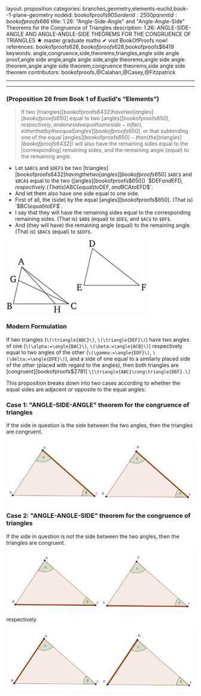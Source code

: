 layout: proposition
categories: branches,geometry,elements-euclid,book--1-plane-geometry
nodeid: bookofproofs$905
orderid: 2500
parentid: bookofproofs$686
title: 1.26: "Angle-Side-Angle" and "Angle-Angle-Side" Theorems for the Congruence of Triangles
description: 1.26: ANGLE-SIDE-ANGLE AND ANGLE-ANGLE-SIDE THEOREMS FOR THE CONGRUENCE OF TRIANGLES &#9733; master graduate maths &#10004; visit BookOfProofs now!
references: bookofproofs$626,bookofproofs$628,bookofproofs$6419
keywords: angle,congruence,side,theorems,triangles,angle side angle proof,angle side angle,angle angle side,angle theorems,angle side angle theorem,angle angle side theorem,congruence theorems,side angle side theorem
contributors: bookofproofs,@Calahan,@Casey,@Fitzpatrick

---


---

### (Proposition 26 from Book 1 of Euclid's “Elements”)

> If two [triangles][bookofproofs$6432] have two [angles][bookofproofs$650] equal to two [angles][bookofproofs$650], respectively, and one side equal to one side - in fact, either that by the equal [angles][bookofproofs$650], or that subtending one of the equal [angles][bookofproofs$650] - then (the [triangles][bookofproofs$6432]) will also have the remaining sides equal to the [corresponding] remaining sides, and the remaining angle (equal) to the remaining angle.

* Let `$ABC$` and `$DEF$` be two [triangles][bookofproofs$6432] having the two [angles][bookofproofs$650] `$ABC$` and `$BCA$` equal to the two ([angles][bookofproofs$650]) `$DEF$` and `$EFD$`, respectively. (That is) `$ABC$` (equal) to `$DEF$`, and `$BCA$` to `$EFD$`.
* And let them also have one side equal to one side.
* First of all, the (side) by the equal [angles][bookofproofs$650]. (That is) `$BC$` (equal) to `$EF$`.
* I say that they will have the remaining sides equal to the corresponding remaining sides. (That is) `$AB$` (equal) to `$DE$`, and `$AC$` to `$DF$`.
* And (they will have) the remaining angle (equal) to the remaining angle. (That is) `$BAC$` (equal) to `$EDF$`.


![fig26e](https://github.com/bookofproofs/bookofproofs.github.io/blob/main/_sources/_assets/images/euclid/Book01/fig26e.png?raw=true)


### Modern Formulation

If two triangles (`\(\triangle{ABC}\)`, `\(\triangle{DEF}\)`) have two angles of one (`\(\alpha:=\angle{BAC}\)`, `\(\beta:=\angle{ACB}\)`) respectively equal to two angles of the other (`\(\gamma:=\angle{EDF}\)`, `\(\delta:=\angle{DFE}\)`), and a side of one equal to a similarly placed side of the other (placed with regard to the angles), then both triangles are [congruent][bookofproofs$2781] `\[\triangle{ABC}\cong\triangle{DEF}.\]`

This proposition breaks down into two cases according to whether the equal sides are adjacent or opposite to the equal angles:

### Case 1: "ANGLE-SIDE-ANGLE" theorem for the congruence of triangles

If the side in question is the side between the two angles, then the triangles are congruent. 


![Fig5p5p32-1](https://github.com/bookofproofs/bookofproofs.github.io/blob/main/_sources/_assets/images/examples/Fig5p5p32-1.jpg?raw=true)


### Case 2: "ANGLE-ANGLE-SIDE" theorem for the congruence of triangles

If the side in question is not the side between the two angles, then the triangles are congruent.


![Fig5p5p32-2](https://github.com/bookofproofs/bookofproofs.github.io/blob/main/_sources/_assets/images/examples/Fig5p5p32-2.jpg?raw=true)


respectively


![Fig5p5p32-3](https://github.com/bookofproofs/bookofproofs.github.io/blob/main/_sources/_assets/images/examples/Fig5p5p32-3.jpg?raw=true)

